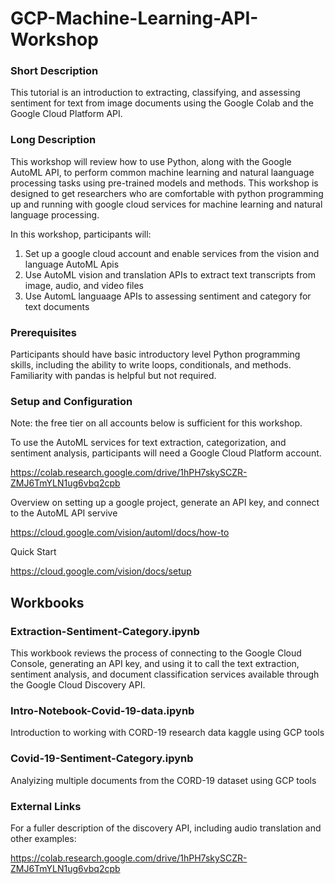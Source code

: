 # GCP-Machine-Learning-API-Workshop

### Short Description
This tutorial is an introduction to extracting, classifying, and assessing sentiment for text from image documents using the Google Colab and the Google Cloud Platform API.

### Long Description
This workshop will review how to use Python, along with the Google AutoML API, to perform common machine learning and natural laanguage processing tasks using pre-trained models and methods. This workshop is designed to get researchers who are comfortable with python programming up and running with google cloud services for machine learning and natural language processing. 

In this workshop, participants will:

1) Set up a google cloud account and enable services from the vision and language AutoML Apis
2) Use AutoML vision and translation APIs to extract text transcripts from image, audio, and video files
3) Use AutomL languaage APIs to assessing sentiment and category for text documents

### Prerequisites

Participants should have basic introductory level Python programming skills, including the ability to write loops, conditionals, and methods. Familiarity with pandas is helpful but not required. 

### Setup and Configuration

Note: the free tier on all accounts below is sufficient for this workshop. 

To use the AutoML services for text extraction, categorization, and sentiment analysis, participants will need a Google Cloud Platform account. 

https://colab.research.google.com/drive/1hPH7skySCZR-ZMJ6TmYLN1ug6vbq2cpb

Overview on setting up a google project, generate an API key, and connect to the AutoML API servive

https://cloud.google.com/vision/automl/docs/how-to

Quick Start

https://cloud.google.com/vision/docs/setup


## Workbooks

### Extraction-Sentiment-Category.ipynb

This workbook reviews the process of connecting to the Google Cloud Console, generating an API key, and using it to call the text extraction, sentiment analysis, and document classification services available through the Google Cloud Discovery API.

### Intro-Notebook-Covid-19-data.ipynb

Introduction to working with CORD-19 research data kaggle using GCP tools

### Covid-19-Sentiment-Category.ipynb

Analyizing multiple documents from the CORD-19 dataset using GCP tools

### External Links

For a fuller description of the discovery API, including audio translation and other examples:

https://colab.research.google.com/drive/1hPH7skySCZR-ZMJ6TmYLN1ug6vbq2cpb

